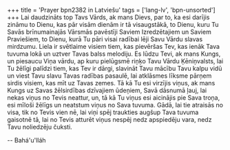 +++
title = 'Prayer bpn2382 in Latviešu'
tags = ['lang-lv', 'bpn-unsorted']
+++
Lai daudzināts top Tavs Vārds, ak mans Dievs, par to, ka esi darījis zināmu to Dienu, kas pār visām dienām ir tā visaugstākā, to Dienu, kuru Tu Savās brīnumainajās Vārsmās pavēstīji Saviem Izredzētajiem un Saviem Praviešiem, to Dienu, kurā Tu pāri visai radībai lēji Savu Vārdu slavas mirdzumu. Liela ir svētlaime visiem tiem, kas pievēršas Tev, kas ienāk Tava tuvuma lokā un uztver Tavas balss melodiju.
Es lūdzu Tevi, ak mans Kungs, un piesaucu Viņa vārdu, ap kuru pielūgsmē riņķo Tavu Vārdu Ķēniņvalsts, lai Tu žēlīgi palīdzi tiem, kas Tev ir dārgi, slavināt Tavu mācību Tavu kalpu vidū un viest Tavu slavu Tavas radības pasaulē, lai atklāsmes līksme pārņem sirdis visiem, kas mīt uz Tavas zemes. Tā kā Tu esi virzījis viņus, ak mans Kungs uz Savas žēlsirdības dzīvajiem ūdeņiem, Savā dāsnumā ļauj, lai nekas viņus no Tevis neattur, un, tā kā Tu viņus esi aicinājis pie Sava troņa, esi mīloši žēlīgs un neatstum viņus no Sava tuvuma. Gādā, lai tie atraisās no visa, tik no Tevis vien nē, lai viņi spēj traukties augšup Tava tuvuma gaisotnē tā, lai no Tevis atturēt viņus nespēj nedz apspiedēju vara, nedz Tavu noliedzēju čuksti.

-- Bahá'u'lláh
